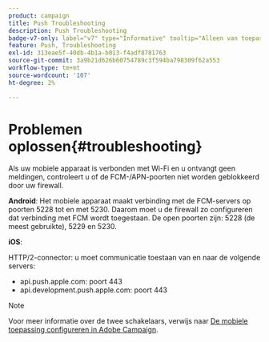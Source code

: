 ```yaml
---
product: campaign
title: Push Troubleshooting
description: Push Troubleshooting
badge-v7-only: label="v7" type="Informative" tooltip="Alleen van toepassing op Campaign Classic v7"
feature: Push, Troubleshooting
exl-id: 313eae5f-40db-4b1a-b013-f4adf8781763
source-git-commit: 3a9b21d626b60754789c3f594ba798309f62a553
workflow-type: tm+mt
source-wordcount: '107'
ht-degree: 2%

---
```


# Problemen oplossen{#troubleshooting}



Als uw mobiele apparaat is verbonden met Wi-Fi en u ontvangt geen meldingen, controleert u of de FCM-/APN-poorten niet worden geblokkeerd door uw firewall.

**Android**: Het mobiele apparaat maakt verbinding met de FCM-servers op poorten 5228 tot en met 5230. Daarom moet u de firewall zo configureren dat verbinding met FCM wordt toegestaan. De open poorten zijn: 5228 (de meest gebruikte), 5229 en 5230.

**iOS**:

HTTP/2-connector: u moet communicatie toestaan van en naar de volgende servers:

* api.push.apple.com: poort 443
* api.development.push.apple.com: poort 443

>[!NOTE]
>
>Voor meer informatie over de twee schakelaars, verwijs naar [De mobiele toepassing configureren in Adobe Campaign](configuring-the-mobile-application.md).
